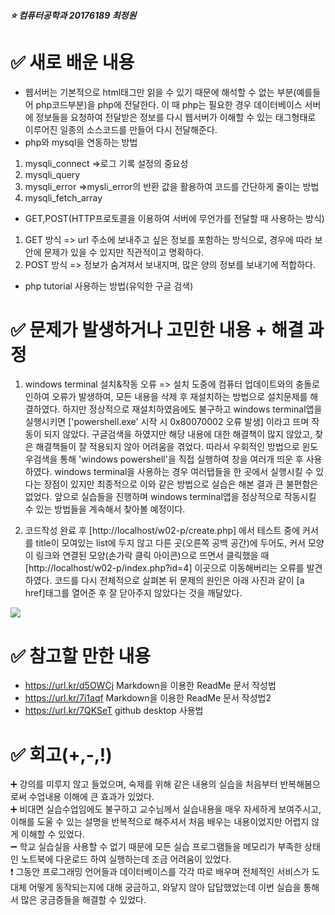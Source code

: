 

##### :star: 컴퓨터공학과 20176189 최정원 



# :white_check_mark: 새로 배운 내용
* 웹서버는 기본적으로 html태그만 읽을 수 있기 때문에 해석할 수 없는 부분(예를들어 php코드부분)을 php에 전달한다. 이 때 php는 필요한 경우 데이터베이스 서버에 정보들을 요청하여 전달받은 정보를 다시 웹서버가 이해할 수 있는 태그형태로 이루어진 일종의 소스코드를 만들어 다시 전달해준다.
* php와 mysql을 연동하는 방법
1. mysqli_connect =>로그 기록 설정의 중요성
2. mysqli_query
3. mysqli_error =>mysli_error의 반환 값을 활용하여 코드를 간단하게 줄이는 방법
4. mysqli_fetch_array
* GET,POST(HTTP프로토콜을 이용하여 서버에 무언가를 전달할 때 사용하는 방식)
1. GET 방식 => url 주소에 보내주고 싶은 정보를 포함하는 방식으로, 경우에 따라 보안에 문제가 있을 수 있지만 직관적이고 명확하다.
2. POST 방식 => 정보가 숨겨져서 보내지며, 많은 양의 정보를 보내기에 적합하다.  
* php tutorial 사용하는 방법(유익한 구글 검색)

# :white_check_mark: 문제가 발생하거나 고민한 내용 + 해결 과정
1. windows terminal 설치&작동 오류
=> 설치 도중에 컴퓨터 업데이트와의 충돌로 인하여 오류가 발생하여, 모든 내용을 삭제 후 재설치하는 방법으로 설치문제를 해결하였다. 하지만 정상적으로 재설치하였음에도 불구하고 windows terminal앱을 실행시키면 ['powershell.exe' 시작 시 0x80070002 오류 발생] 이라고 뜨며 작동이 되지 않았다. 구글검색을 하였지만 해당 내용에 대한 해결책이 많지 않았고, 찾은 해결책들이 잘 적용되지 않아 어려움을 겪었다. 따라서 우회적인 방법으로 윈도우검색을 통해 'windows powershell'을 직접 실행하여 창을 여러개 띄운 후 사용하였다. windows terminal을 사용하는 경우 여러탭들을 한 곳에서 실행시킬 수 있다는 장점이 있지만 최종적으로 이와 같은 방법으로 실습은 해본 결과 큰 불편함은 없었다. 앞으로 실습들을 진행하며 windows terminal앱을 정상적으로 작동시킬 수 있는 방법들을 계속해서 찾아볼 예정이다.

2. 코드작성 완료 후 [http://localhost/w02-p/create.php] 에서 테스트 중에 커서를 title이 모여있는 list에 두지 않고 다른 곳(오른쪽 공백 공간)에 두어도, 커서 모양이 링크와 연결된 모양(손가락 클릭 아이콘)으로 뜨면서 클릭했을 때 [http://localhost/w02-p/index.php?id=4] 이곳으로 이동해버리는 오류를 발견하였다. 코드를 다시 전체적으로 살펴본 뒤 문제의 원인은 아래 사진과 같이 [a href]태그를 열어준 후 잘 닫아주지 않았다는 것을 깨달았다.  

![](https://ifh.cc/g/mzLz24.png)


# :white_check_mark: 참고할 만한 내용
* https://url.kr/d5OWCj Markdown을 이용한 ReadMe 문서 작성법
* https://url.kr/7i1aqf Markdown을 이용한 ReadMe 문서 작성법2
* https://url.kr/7QKSeT github desktop 사용법

# :white_check_mark: 회고(+,-,!)
:heavy_plus_sign: 강의를 미루지 않고 들었으며, 숙제를 위해 같은 내용의 실습을 처음부터 반복해봄으로써 수업내용 이해에 큰 효과가 있었다.   
:heavy_plus_sign: 비대면 실습수업임에도 불구하고 교수님께서 실습내용을 매우 자세하게 보여주시고, 이해를 도울 수 있는 설명을 반복적으로 해주셔서
처음 배우는 내용이었지만 어렵지 않게 이해할 수 있었다.   
:heavy_minus_sign: 학교 실습실을 사용할 수 없기 때문에 모든 실습 프로그램들을 메모리가 부족한 상태인 노트북에 다운로드 하여 실행하는데 조금 어려움이 있었다.  
:exclamation: 그동안 프로그래밍 언어들과 데이터베이스를 각각 따로 배우며 전체적인 서비스가 도대체 어떻게 동작되는지에 대해 궁금하고, 와닿지 않아 답답했었는데 이번 실습을 통해서 많은 궁금증들을 해결할 수 있었다.  


